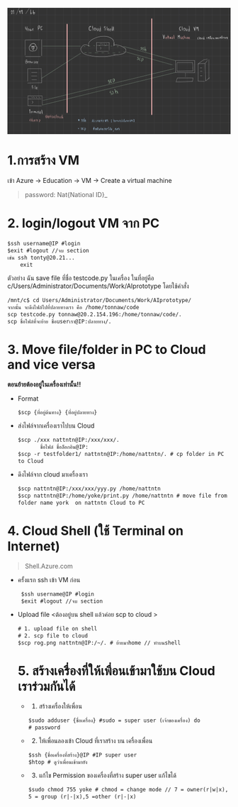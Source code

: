 ![VM](https://github.com/nattntn/AIPrototype2023/blob/main/lecture/VM.jpg)
 # 1.การสร้าง VM
เข้า Azure -> Education -> VM -> Create a virtual machine
> password: Nat{National ID}_
 # 2. login/logout  VM จาก PC
 ```
 $ssh username@IP #login
 $exit #logout //จบ section
 เช่น ssh tonty@20.21...
     exit
 ```
 ตัวอย่าง ฉัน save file ที่ชื่อ testcode.py ในเครื่อง ในที่อยู่คือ c/Users/Administrator/Documents/Work/AIprototype
 โดยใช้คำสั่ง 
 ```
/mnt/c$ cd Users/Administrator/Documents/Work/AIprototype/
จากนั้น จะดึงไฟล์ไปที่ปลายทางเรา คือ /home/tonnaw/code
scp testcode.py tonnaw@20.2.154.196:/home/tonnaw/code/.
scp ชื่อไฟล์ที่จะย้าย ชื่อuserเรา@IP:ปลายทาง/.
 ```
 # 3. Move file/folder in PC to Cloud and vice versa 
 __ตอนย้ายต้องอยู่ในเครื่องเท่านั้น!!__
* Format
  ```
  $scp {ที่อยู่ต้นทาง} {ที่อยู่ปลายทาง}
  ```
* ส่งไฟล์จากเครื่องเราไปบน Cloud
  ```
  $scp ./xxx nattntn@IP:/xxx/xxx/.
         ชื่อไฟล์ ชื่อล็อกอิน@IP:
  $scp -r testfolder1/ nattntn@IP:/home/nattntn/. # cp folder in PC to Cloud
  ```
  
* ดึงไฟล์จาก cloud มาเครื่องเรา
  ```
  $scp nattntn@IP:/xxx/xxx/yyy.py /home/nattntn
  $scp nattntn@IP:/home/yoke/print.py /home/nattntn # move file from folder name york  on nattntn Cloud to PC
  ```
 # 4. Cloud Shell (ใช้ Terminal on Internet)
 > Shell.Azure.com
* ครั้งแรก ssh เข้า VM ก่อน
  ```
   $ssh username@IP #login
   $exit #logout //จบ section
  ```
* Upload file <ต้องอยู่บน shell แล้วค่อย scp to cloud >
  ```
  # 1. upload file on shell
  # 2. scp file to cloud
  $scp rog.png nattntn@IP:/~/. # ย้ายมาhome // ทำบนshell
  ```
  # 5. สร้างเครื่องที่ให้เพื่อนเข้ามาใช้บน Cloud เราร่วมกันได้
  * 1. สร้างเครื่องให้เพื่อน
    ```
    $sudo adduser {ชื่อเครื่อง} #sudo = super user (เจ้าของเครื่อง) do
    # password
    ```
  * 2. ให้เพื่อนลองเข้า Cloud ที่เราสร้าง บน เครื่องเพื่อน
    ```
    $ssh {ชื่อเครื่องที่สร้าง}@IP #IP super user
    $htop # ดูว่าเพื่อนเข้ามายัง
    ```
  * 3. แก้ไข Permission ของเครื่องที่สร้าง
    super user แก้ไขได้
    ```
    $sudo chmod 755 yoke # chmod = change mode // 7 = owner(r|w|x), 5 = group (r|-|x),5 =other (r|-|x)
    ```
    
    
  
  
 
 
